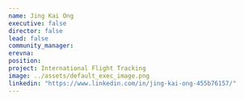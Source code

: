```yaml
---
name: Jing Kai Ong
executive: false
director: false
lead: false
community_manager:   
erevna:  
position:  
project: International Flight Tracking
image: ../assets/default_exec_image.png
linkedin: "https://www.linkedin.com/in/jing-kai-ong-455b76157/"
---
```

